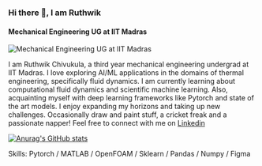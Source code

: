 ### Hi there 👋, I am Ruthwik 
#### Mechanical Engineering UG at IIT Madras
![Mechanical Engineering UG at IIT Madras](https://github.com/RC-circuit/RC-circuit/blob/main/EUjI.gif)

I am Ruthwik Chivukula, a third year mechanical engineering undergrad at IIT Madras. I love exploring AI/ML applications in the domains of thermal engineering, specifically fluid dynamics. I am currently learning about computational fluid dynamics and scientific machine learning. Also, acquainting myself with deep learning frameworks like Pytorch and state of the art models. I enjoy expanding my horizons and taking up new challenges. Occasionally draw and paint stuff, a cricket freak and a passionate napper! Feel free to connect with me on [Linkedin](https://www.linkedin.com/in/ruthwik-chivukula-09027123a/) 

[![Anurag's GitHub stats](https://github-readme-stats.vercel.app/api?username=RC-circuit)](https://github.com/anuraghazra/github-readme-stats)

Skills: Pytorch / MATLAB / OpenFOAM / Sklearn / Pandas / Numpy / Figma




